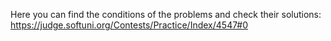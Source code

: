 Here you can find the conditions of the problems and check their solutions:
https://judge.softuni.org/Contests/Practice/Index/4547#0